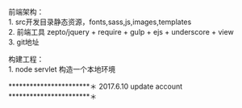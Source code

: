 ﻿前端架构：   
        1. src开发目录静态资源，fonts,sass,js,images,templates   
        2. 前端工具 zepto/jquery + require + gulp + ejs + underscore + view   
        3. git地址   

构建工程：   
        1. node servlet 构造一个本地环境   

***********************＊
2017.6.10 update account
***********************＊